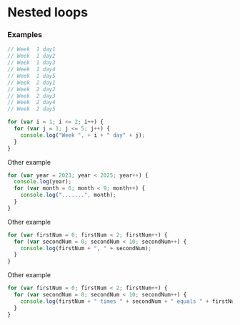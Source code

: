# Nested loops

### Examples
```javascript
// Week  1 day1
// Week  1 day2
// Week  1 day3
// Week  1 day4
// Week  1 day5
// Week  2 day1
// Week  2 day2
// Week  2 day3
// Week  2 day4
// Week  2 day5

for (var i = 1; i <= 2; i++) {
  for (var j = 1; j <= 5; j++) {
    console.log("Week ", + i + " day" + j);
  }
}
```

Other example
```javascript
for (var year = 2023; year < 2025; year++) {
  console.log(year);
  for (var month = 6; month < 9; month++) {
    console.log(".......", month);
  }
}
```

Other example
```javascript
for (var firstNum = 0; firstNum < 2; firstNum++) {
  for (var secondNum = 0; secondNum < 10; secondNum++) {
    console.log(firstNum + ", " + secondNum);
  }
}
```

Other example
```javascript
for (var firstNum = 0; firstNum < 2; firstNum++) {
  for (var secondNum = 0; secondNum < 10; secondNum++) {
    console.log(firstNum + " times " + secondNum + " equals " + firstNum * secondNum);
  }
}
```